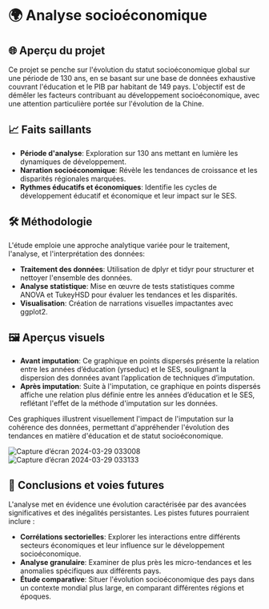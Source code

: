 # 🌍 Analyse socioéconomique 

🌐 Aperçu du projet
---
Ce projet se penche sur l'évolution du statut socioéconomique global sur une période de 130 ans, en se basant sur une base de données exhaustive couvrant l'éducation et le PIB par habitant de 149 pays. L'objectif est de démêler les facteurs contribuant au développement socioéconomique, avec une attention particulière portée sur l'évolution de la Chine.

📈 Faits saillants
---
- **Période d'analyse**: Exploration sur 130 ans mettant en lumière les dynamiques de développement.
- **Narration socioéconomique**: Révèle les tendances de croissance et les disparités régionales marquées.
- **Rythmes éducatifs et économiques**: Identifie les cycles de développement éducatif et économique et leur impact sur le SES.
  
🛠️ Méthodologie
---
L'étude emploie une approche analytique variée pour le traitement, l'analyse, et l'interprétation des données:

- **Traitement des données**: Utilisation de dplyr et tidyr pour structurer et nettoyer l'ensemble des données.
- **Analyse statistique**: Mise en œuvre de tests statistiques comme ANOVA et TukeyHSD pour évaluer les tendances et les disparités.
- **Visualisation**: Création de narrations visuelles impactantes avec ggplot2.
  
🖼️ Aperçus visuels
---
- **Avant imputation**: Ce graphique en points dispersés présente la relation entre les années d’éducation (yrseduc) et le SES, soulignant la dispersion des données avant l’application de techniques d’imputation.
- **Après imputation**: Suite à l'imputation, ce graphique en points dispersés affiche une relation plus définie entre les années d’éducation et le SES, reflétant l'effet de la méthode d'imputation sur les données.

Ces graphiques illustrent visuellement l'impact de l'imputation sur la cohérence des données, permettant d'appréhender l'évolution des tendances en matière d'éducation et de statut socioéconomique.

![Capture d’écran 2024-03-29 033008](https://github.com/Sarah7x/Analyse-Socio-conomique/assets/152454919/ba344736-f6fe-410d-b9cc-27532e94adf5)
![Capture d’écran 2024-03-29 033133](https://github.com/Sarah7x/Analyse-Socio-conomique/assets/152454919/2bc76256-9343-4555-91c0-72292e6b8e93)

🌱 Conclusions et voies futures
---
L'analyse met en évidence une évolution caractérisée par des avancées significatives et des inégalités persistantes. Les pistes futures pourraient inclure :

- **Corrélations sectorielles**: Explorer les interactions entre différents secteurs économiques et leur influence sur le développement socioéconomique.
- **Analyse granulaire**: Examiner de plus près les micro-tendances et les anomalies spécifiques aux différents pays.
- **Étude comparative**: Situer l'évolution socioéconomique des pays dans un contexte mondial plus large, en comparant différentes régions et époques.
